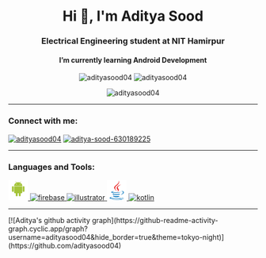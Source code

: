 <!--- <img width=100% src="https://capsule-render.vercel.app/api?type=waving&color=1a1b27&height=180&section=header&text= Aditya Sood &fontSize=30&fontColor=bf91f3&animation=twinkling&fontAlignY=35"/> -->

<h1 align="center">Hi 👋, I'm Aditya Sood</h1>
<h3 align="center">Electrical Engineering student at NIT Hamirpur</h3>
<h4 align="center"> I’m currently learning Android Development</h3>

<p align="center">
  <img width="32%" height="155px" src="https://github-readme-streak-stats.herokuapp.com/?user=adityasood04&hide_border=true&theme=tokyonight" alt="adityasood04"/>
  <img width="32%" height="155px" src="https://github-readme-stats.vercel.app/api/top-langs/?username=adityasood04&hide_border=true&theme=tokyonight&layout=compact&hide_border=true" alt="adityasood04" />
</p>

<!-- ![Contribution](https://activity-graph.herokuapp.com/graph?username=adityasood04&theme=gotham&hide_border=true&area=true) -->
</div> 

<p align="center">
  <img width="46%" src="https://github-readme-stats.vercel.app/api?username=adityasood04&show_icons=true&hide_border=true&theme=tokyonight" alt="adityasood04"/>
  
</p>

<p>
<hr>

<h3 align="left">Connect with me:</h3>
<p align="left">
<a href="https://twitter.com/adityasood04" target="blank"><img align="center" src="https://user-images.githubusercontent.com/98453503/207037308-2ead2ecd-bbcd-492d-a844-be490f5ceb78.png" alt="adityasood04" height="30" width="40" /></a>
<a href="https://linkedin.com/in/aditya-sood-630189225" target="blank"><img align="center" src="https://user-images.githubusercontent.com/98453503/207036929-bbab03a0-889d-4e81-aed9-617ee7af09a9.png" alt="aditya-sood-630189225" height="30" width="40" /></a>
</p>

<hr>

<h3 align="left">Languages and Tools:</h3>
<p align="left"> <a href="https://developer.android.com" target="_blank" rel="noreferrer"> <img src="https://raw.githubusercontent.com/devicons/devicon/master/icons/android/android-original-wordmark.svg" alt="android" width="40" height="40"/> </a> <a href="https://firebase.google.com/" target="_blank" rel="noreferrer"> <img src="https://www.vectorlogo.zone/logos/firebase/firebase-icon.svg" alt="firebase" width="40" height="40"/> </a> <a href="https://www.adobe.com/in/products/illustrator.html" target="_blank" rel="noreferrer"> <img src="https://www.vectorlogo.zone/logos/adobe_illustrator/adobe_illustrator-icon.svg" alt="illustrator" width="40" height="40"/> </a> <a href="https://www.java.com" target="_blank" rel="noreferrer"> <img src="https://raw.githubusercontent.com/devicons/devicon/master/icons/java/java-original.svg" alt="java" width="40" height="40"/> </a> <a href="https://kotlinlang.org" target="_blank" rel="noreferrer"> <img src="https://www.vectorlogo.zone/logos/kotlinlang/kotlinlang-icon.svg" alt="kotlin" width="40" height="40"/> </a> </p>

</p>


<hr>
[![Aditya's github activity graph](https://github-readme-activity-graph.cyclic.app/graph?username=adityasood04&hide_border=true&theme=tokyo-night)](https://github.com/adityasood04)





